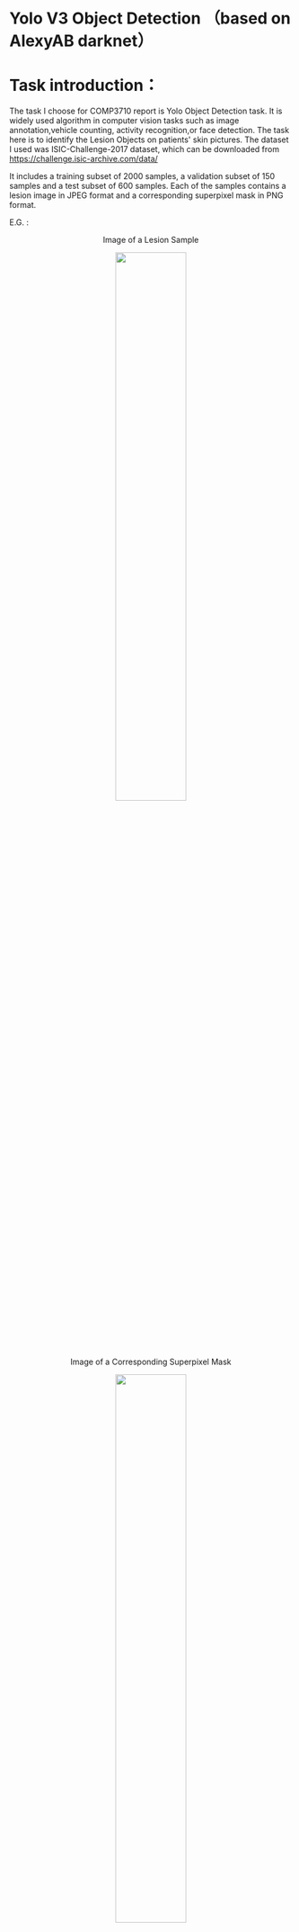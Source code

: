 # Yolo V3 Object Detection （based on AlexyAB darknet）

# Task introduction：
The task I choose for COMP3710 report is Yolo Object Detection task.
It is widely used algorithm in computer vision tasks such as image annotation,vehicle counting, activity recognition,or face detection.
The task here is to identify the Lesion Objects on patients' skin pictures. 
The dataset I used was ISIC-Challenge-2017 dataset, which can be downloaded from https://challenge.isic-archive.com/data/  

It includes a training subset of 2000 samples, a validation subset of 150 samples and a test subset of 600 samples.
Each of the samples contains a lesion image in JPEG format and a corresponding superpixel mask in PNG format.

E.G. :

<p align="center">
  Image of a Lesion Sample
</p>
<p align="center">
<img src="https://github.com/slowlier/PatternFlow/blob/156879a9709865f3b9ea5639f414373dd9c72cdc/recognition/S4607867_Jiaqiyu/darknet/data/ISIC_example/ISIC_0000001.jpg" width=50% height=50%>
</p>

</n>


<p align="center">
  Image of a Corresponding Superpixel Mask
</p>
<p align="center">
<img src="https://github.com/slowlier/PatternFlow/blob/156879a9709865f3b9ea5639f414373dd9c72cdc/recognition/S4607867_Jiaqiyu/darknet/data/ISIC_example/ISIC_0000001_segmentation.png" width=50% height=50%>
</p>



# Step1 building environment：
I have cloned Datknet library from https://github.com/AlexeyAB/darknet .
In order to build the yoloV3 model, 
Also, I have enabled CUDA, CUDNN and OPEN-CV library to accelerate the model with GPU computing.

I am using Windows10 as OS, so I followed AlexeyAB's tutorial - compile on Windows part.
I attempted to use Cmake GUI to compile darknet, but failed.
Then, I decided to compile darknet using vcpkg. This is the vcpkg compiling recommended by AlexeyAB:

1. Install Visual Studio 2017 or 2019. In case you need to download it, please go here: Visual Studio Community. Remember to install English language pack, this is mandatory for vcpkg!
2. Install CUDA enabling VS Integration during installation.
3. Open Powershell (Start -> All programs -> Windows Powershell) and type these commands:
```
Set-ExecutionPolicy unrestricted -Scope CurrentUser -Force
git clone https://github.com/AlexeyAB/darknet
cd darknet
.\build.ps1 -UseVCPKG -EnableOPENCV -EnableCUDA -EnableCUDNN
```

# Step2 preparing support files： 
I have downloaded ISIC challenge 2017 as the target dataset.
It contains 2000 train samples, 150 validation samples, and 600 test samples.
The ground truth of lesion objects are stored as segmentation shadows. 
So I wrote a python script to transform those images into the required format of input labels.

The darknet also requires us to set some parameters for the network.
Here is the configuration of my yoloV3 network:


# Step3 training yoloV3 model：

After setting up all the configurations, we can use the following command 




The trained weights is stored in [ url  ]


# Step4 validation on test set:

Darknet has a build-in validation command, which can returns the average IOU ratio and other evaluation metrics.
By editting the map_calc.cmd file in the darknet root folder: 

```
rem # How to calculate mAP (mean average precision)
rem darknet.exe detector map cfg/ISIC_train.data cfg/yolo-ISIC.cfg backup/yolo-ISIC_last.weight 
darknet.exe detector map cfg/ISIC_train.data cfg/yolo-ISIC.cfg backup/yolo-ISIC_last.weights
pause
```
A mAP result on the test set can be calculated.

<p align="center">
<img src="https://github.com/slowlier/PatternFlow/blob/87d7c88fc9b019cf00e1db6313465c398bd28092/recognition/S4607867_Jiaqiyu/pics/my_map_calc.png" width=100% height=100%>
</p>

# Conclusion


















# PatternFlow
Pattern recognition and image processing library for Tensorflow (TF)

This library is created and maintained by The University of Queensland [COMP3710](https://my.uq.edu.au/programs-courses/course.html?course_code=comp3710) students.

The library includes the following implemented in Tensorflow:
* fractals 
* algorithms
* recognition problems

In the algorithms, you will find many image processing algorithms ported to TF
* denoise algorithms 
* image processing algorithms 
* transform algorithms 
* metrics
* histograms
etc.

In the recognition folder, you will find many recognition problems solved including:
* OASIS brain segmentation
* Classification
etc.

